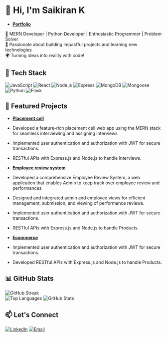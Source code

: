 # 👋 Hi, I'm Saikiran K

- **[Portfolio](https://saikiran-portfolio-gilt.vercel.app/)**  

🔭 MERN Developer | Python Developer | Enthusiastic Programmer | Problem Solver  
🌟 Passionate about building impactful projects and learning new technologies  
🌍 Turning ideas into reality with code!

## 🚀 Tech Stack  
![JavaScript](https://img.shields.io/badge/-JavaScript-F7DF1E?style=flat&logo=javascript&logoColor=black) ![React](https://img.shields.io/badge/-React-61DAFB?style=flat&logo=react&logoColor=white) ![Node.js](https://img.shields.io/badge/-Node.js-339933?style=flat&logo=node.js&logoColor=white)  ![Express](https://img.shields.io/badge/-Express-F7DF1E?style=flat&logo=express&logoColor=black)  ![MongoDB](https://img.shields.io/badge/-MongoDB-47A248?style=flat&logo=mongodb&logoColor=white)  ![Mongoose](https://img.shields.io/badge/-Mongoose-A58B6F?style=flat&logo=mongoose&logoColor=white)  ![Python](https://img.shields.io/badge/-Python-3776AB?style=flat&logo=python&logoColor=white) ![Flask](https://img.shields.io/badge/-Flask-3776AB?style=flat&logo=flask&logoColor=white) 

## 📂 Featured Projects  
- **[Placement cell](https://github.com/Saikiran-k-dev/interview-management-backend)**  
 - Developed a feature-rich placement cell web app using the MERN stack for seamless interviewing and assigning interviews
 - Implemented user authentication and authorization with JWT  for secure transactions.
 - RESTful APIs with Express.js and Node.js to handle interviews.

- **[Employee review system](https://github.com/Saikiran-k-dev/employee-review-system)**  
- Developed a comprehensive Employee Review System, a web application that enables Admin to keep track over employee review and performances
- Designed and integrated admin and employee views for efficient management, submission, and viewing of performance reviews.
- Implemented user authentication and authorization with JWT  for secure transactions.
- RESTful APIs with Express.js and Node.js to handle Products.

- **[Ecommerce](https://github.com/Saikiran-k-dev/Ecommerce)**  
 - Implemented user authentication and authorization with JWT  for secure transactions.
 - Developed RESTful APIs with Express.js and Node.js to handle Products.


  ## 📊 GitHub Stats  
![GitHub Streak](https://github-readme-streak-stats.herokuapp.com/?user=Saikiran-k-dev&theme=radical)  
![Top Languages](https://github-readme-stats.vercel.app/api/top-langs/?username=Saikiran-k-dev&layout=compact&theme=radical)
![GitHub Stats](https://github-readme-stats.vercel.app/api?username=Saikiran-k-dev&show_icons=true&theme=radical)  

## 📫 Let's Connect  
[![LinkedIn](https://img.shields.io/badge/-LinkedIn-blue?style=flat&logo=Linkedin&logoColor=white)](https://www.linkedin.com/in/saikiran-k-38936733b/) [![Email](https://img.shields.io/badge/-Email-D14836?style=flat&logo=gmail&logoColor=white)](mailto:saikirank.dev@gmail.com)

